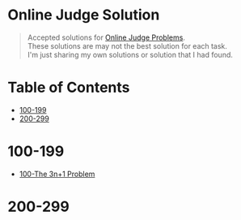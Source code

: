 # Online Judge Solution
> Accepted solutions for [Online Judge Problems](https://onlinejudge.org/index.php?option=com_onlinejudge&Itemid=8&category=1).<br>
> These solutions are may not the best solution for each task. <br>
> I'm just sharing my own solutions or solution that I had found. <br>
# Table of Contents
* [100-199](#100-199)
* [200-299](#200-299)
# 100-199 <a id='100-199'></a>
* [100-The 3n+1 Problem](src/100-199/100-The%203n+1%20Problem.cpp)
# 200-299 <a id='200-299'></a>
